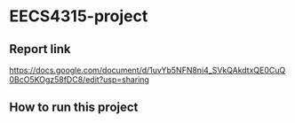 # EECS4315-project

## Report link
https://docs.google.com/document/d/1uvYb5NFN8ni4_SVkQAkdtxQE0CuQ0BcO5KOgz58fDC8/edit?usp=sharing

## How to run this project
